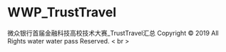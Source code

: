 # WWP_TrustTravel
微众银行首届金融科技高校技术大赛_TrustTravel汇总 
Copyright © 2019 All Rights  water water pass Reserved. < br >

